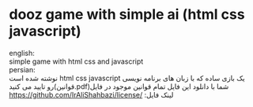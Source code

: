 # dooz game with simple ai (html css javascript) <br>
english:<br>
 simple game with html css and javascript <br>
persian:<br>
نوشته شده است html css javascript یک بازی ساده که با زبان های برنامه نویسی 
<br>
 رو تایید می کنید(قوانین.pdf)شما با دانلود این فایل تمام قوانین موجود در فایل
<br>
https://github.com/IrAliShahbazi/license/ :لینک فایل
